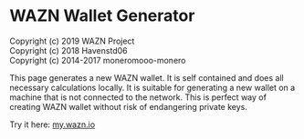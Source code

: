 # WAZN Wallet Generator

Copyright (c) 2019 WAZN Project  
Copyright (c) 2018 Havenstd06  
Copyright (c) 2014-2017 moneromooo-monero  


This page generates a new WAZN wallet. It is self contained and does all necessary calculations locally. It is suitable for generating a new wallet on a machine that is not connected to the network. This is perfect way of creating WAZN wallet without risk of endangering private keys.

Try it here: <a href="https://my.wazn.io">my.wazn.io</a>
